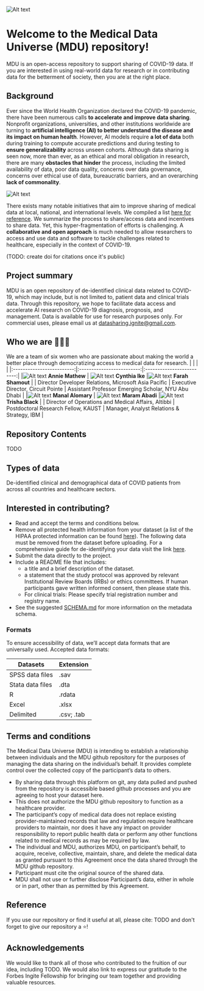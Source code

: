 ![Alt text](images/logo.png)

# Welcome to the Medical Data Universe (MDU) repository! 

MDU is an open-access repository to support sharing of COVID-19 data. If you are interested in using real-world data for research or in contributing data for the betterment of society, then you are at the right place. 

## Background ##

Ever since the World Health Organization declared the COVID-19 pandemic, there have been numerous calls **to accelerate and improve data sharing**. Nonprofit organizations, universities, and other institutions worldwide are turning to **artificial intelligence (AI) to better understand the disease and its impact on human health**. However, AI models require **a lot of data** both during training to compute accurate predictions and during testing to **ensure generalizability** across unseen cohorts. Although data sharing is seen now, more than ever, as an ethical and moral obligation in research, there are many **obstacles that hinder** the process, including the limited availability of data, poor data quality, concerns over data governance, concerns over ethical use of data, bureaucratic barriers, and an overarching **lack of commonality**. 

![Alt text](images/challenges.png)


There exists many notable initiatives that aim to improve sharing of medical data at local, national, and international levels. We compiled a list [here for reference](files/list-of-data-platforms.csv). We summarize the process to share/access data and incentives to share data. Yet, this hyper-fragmentation of efforts is challenging. A **collaborative and open approach** is much needed to allow researchers to access and use data and software to tackle challenges related to healthcare, especially in the context of COVID-19.

(TODO: create doi for citations once it's public)

## Project summary ##

MDU is an open repository of de-identified clinical data related to COVID-19, which may include, but is not limited to, patient data and clinical trials data. Through this repository, we hope to facilitate data access and accelerate AI research on COVID-19 diagnosis, prognosis, and management. Data is available for use for research purposes only. For commercial uses, please email us at <datasharing.ignite@gmail.com>.

## Who we are :two_women_holding_hands::two_women_holding_hands::two_women_holding_hands: ## 

We are a team of six women who are passionate about making the world a better place through democratizing access to medical data for research. 
| | | |
|:-------------------------:|:-------------------------:|:-------------------------:|
|![Alt text](images/annie.jpg)  **Annie Mathew** |  ![Alt text](images/annie.jpg) **Cynthia Ike** |![Alt text](images/farah.jpg) **Farah Shamout** |
| Director Developer Relations, Microsoft Asia Pacific |  Executive Director, Circuit Pointe | Assistant Professor Emerging Scholar, NYU Abu Dhabi |
|![Alt text](images/annie.jpg) **Manal Alomary**  | ![Alt text](images/maram.jpg) **Maram Abadi** |![Alt text](images/annie.jpg) **Trisha Black** |
| Director of Operations and Medical Affairs, Altibbi |  Postdoctoral Research Fellow, KAUST | Manager, Analyst Relations & Strategy, IBM |


## Repository Contents ##
TODO

## Types of data ##
De-identified clinical and demographical data of COVID patients from across all countries and healthcare sectors.

## Interested in contributing? ## 

* Read and accept the terms and conditions below. 
* Remove all protected health information from your dataset (a list of the HIPAA protected information can be found [here](files/phi.md)). The following data must be removed from the dataset before uploading. For a comprehensive guide for de-identifying your data visit the link [here](https://www.hhs.gov/hipaa/for-professionals/privacy/special-topics/de-identification/index.html#standard).
* Submit the data directly to the project.
* Include a README file that includes: 
  * a title and a brief description of the dataset.
  * a statement that the study protocol was approved by relevant Institutional Review Boards (IRBs) or ethics committees. If human participants gave written informed consent, then please state this.
  * For clinical trials: Please specify trial registration number and registry name.
* See the suggested [SCHEMA.md](https://docs.google.com/spreadsheets/d/1dOe24Rc0PhB8YFD0jQ0BJS3RI_Pg5oVA2dH1J5TTsEk/edit?usp=sharing "Schema.MD") for more information on the metadata schema.


### Formats ###
To ensure accessibility of data, we’ll accept data formats that are universally used. Accepted data formats:

Datasets  | Extension
------------- | -------------
SPSS data files  | .sav
Stata data files  | .dta
R  | .rdata
Excel  | .xlsx
Delimited |  .csv; .tab


## Terms and conditions ##

The Medical Data Universe (MDU) is intending to establish a relationship between individuals and the MDU github repository for the purposes of managing the data sharing on the individual’s behalf. It provides complete control over the collected copy of the participant’s data to others. 
* By sharing data through this platform on git, any data pulled and pushed from the repository is accessible based github processes and you are agreeing to host your dataset here.
* This does not authorize the MDU github repository to function as a healthcare provider. 
* The participant’s copy of medical data does not replace existing provider-maintained records that law and regulation require healthcare providers to maintain, nor does it have any impact on provider responsibility to report public health data or perform any other functions related to medical records as may be required by law. 
* The individual and MDU, authorizes MDU, on participant’s behalf, to acquire, receive, collective, maintain, share, and delete the medical data as granted pursuant to this Agreement once the data shared through the MDU github repository.
* Participant must cite the original source of the shared data. 
* MDU shall not use or further disclose Participant’s data, either in whole or in part, other than as permitted by this Agreement.

## Reference ## 
If you use our repository or find it useful at all, please cite: TODO
and don't forget to give our repository a :star:! 

## Acknowledgements ##
We would like to thank all of those who contributed to the fruition of our idea, including TODO. We would also link to express our gratitude to the Forbes Ingite Fellowship for bringing our team together and providing valuable resources.
